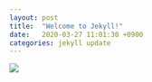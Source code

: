 ```yaml
---
layout: post
title:  "Welcome to Jekyll!"
date:   2020-03-27 11:01:30 +0900
categories: jekyll update
---
```

![](https://i.pinimg.com/280x280_RS/66/73/de/6673deaa7a1a179a6c87025377d93480.jpg)

